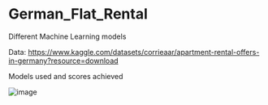 # German_Flat_Rental
Different Machine Learning models

Data: https://www.kaggle.com/datasets/corrieaar/apartment-rental-offers-in-germany?resource=download

Models used and scores achieved


![image](https://github.com/BenBlack0902/German_Flat_Rental/assets/60020328/c24d4c19-c571-46e0-8904-b275fc3d7fa1)

